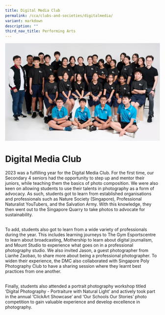 ```yaml
---
title: Digital Media Club
permalink: /cca/clubs-and-societies/digitalmedia/
variant: markdown
description: ""
third_nav_title: Performing Arts
---
```

![](/images/MicrosoftTeams_image__34_.png)



Digital Media Club
=============


2023 was a fulfilling year for the Digital Media Club. For the first time, our Secondary 4 seniors had the opportunity to step up and mentor their juniors, while teaching them the basics of photo composition. We were also keen on allowing students to use their talents in photography as a form of advocacy. As such, students got to learn from established organisations and professionals such as Nature Society (Singapore), Professional Naturalist YouTubers, and the Salvation Army. With this knowledge, they then went out to the Singapore Quarry to take photos to advocate for sustainability. <br><br>

To add, students also got to learn from a wide variety of professionals during the year. This includes learning journeys to The Gym Esportscentre to learn about broadcasting, Mothership to learn about digital journalism, and Mount Studio to experience what goes on in a professional photography studio. We also invited Jason, a guest photographer from Lianhe Zaobao, to share more about being a professional photographer. To widen their experience, the DMC also collaborated with Singapore Poly Photography Club to have a sharing session where they learnt best practices from one another. <br><br>

Finally, students also attended a portrait photography workshop titled ‘Digital Photography - Portraiture with Natural Light’ and actively took part in the annual  ‘ClickArt Showcase’ and ‘Our Schools Our Stories’ photo competition to gain valuable experience and develop excellence in photography.